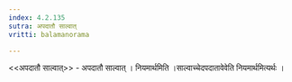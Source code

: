 ```yaml
---
index: 4.2.135
sutra: अपदातौ साल्वात्‌
vritti: balamanorama

---
```

<<अपदातौ साल्वात्>> - अपदातौ साल्वात् । नियमार्थमिति ।साल्वाच्चेदपदातावेवेति नियमार्थमित्यर्थः ।